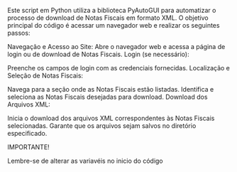 Este script em Python utiliza a biblioteca PyAutoGUI para automatizar o processo de download de Notas Fiscais em formato XML. O objetivo principal do código é acessar um navegador web e realizar os seguintes passos:

Navegação e Acesso ao Site:
Abre o navegador web e acessa a página de login ou de download de Notas Fiscais.
Login (se necessário):

Preenche os campos de login com as credenciais fornecidas.
Localização e Seleção de Notas Fiscais:

Navega para a seção onde as Notas Fiscais estão listadas.
Identifica e seleciona as Notas Fiscais desejadas para download.
Download dos Arquivos XML:

Inicia o download dos arquivos XML correspondentes às Notas Fiscais selecionadas.
Garante que os arquivos sejam salvos no diretório especificado.



IMPORTANTE!

Lembre-se de alterar as variavéis no inicio do código
